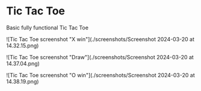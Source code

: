 # Tic Tac Toe

Basic fully functional Tic Tac Toe

![Tic Tac Toe screenshot "X win"](./screenshots/Screenshot 2024-03-20 at 14.32.15.png)

![Tic Tac Toe screenshot "Draw"](./screenshots/Screenshot 2024-03-20 at 14.37.04.png)

![Tic Tac Toe screenshot "O win"](./screenshots/Screenshot 2024-03-20 at 14.38.19.png)